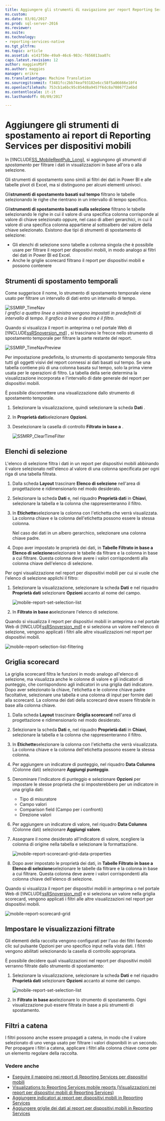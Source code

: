 ```yaml
---
title: Aggiungere gli strumenti di navigazione per report Reporting Services per dispositivi mobili | Documenti Microsoft
ms.custom: 
ms.date: 03/01/2017
ms.prod: sql-server-2016
ms.reviewer: 
ms.suite: 
ms.technology:
- reporting-services-native
ms.tgt_pltfrm: 
ms.topic: article
ms.assetid: e141f50e-49a9-46c6-983c-f656013aa07c
caps.latest.revision: 12
author: maggiesMSFT
ms.author: maggies
manager: erikre
ms.translationtype: Machine Translation
ms.sourcegitcommit: f3481fcc2bb74eaf93182e6cc58f5a06666e10f4
ms.openlocfilehash: 753cb1a6bc95c854d8a9457f6dc8a70867f2a6bd
ms.contentlocale: it-it
ms.lasthandoff: 08/09/2017

---
```

# <a name="add-navigators-to-reporting-services-mobile-reports"></a>Aggiungere gli strumenti di spostamento ai report di Reporting Services per dispositivi mobili
In [!INCLUDE[SS_MobileReptPub_Long](../../includes/ss-mobilereptpub-long.md)], si aggiungono gli *strumenti di spostamento* per filtrare i dati in visualizzazioni in base all'ora o alla selezione. 

Gli strumenti di spostamento sono simili ai filtri dei dati in Power BI e alle tabelle pivot di Excel, ma si distinguono per alcuni elementi univoci.

Gli**strumenti di spostamento basati sul tempo** filtrano le tabelle selezionando le righe che rientrano in un intervallo di tempo specifico. 

Gli**strumenti di spostamento basati sulla selezione** filtrano le tabelle selezionando le righe in cui il valore di una specifica colonna corrisponde al valore di chiave selezionato oppure, nel caso di alberi gerarchici, in cui il valore di una specifica colonna appartiene al sottoalbero del valore della chiave selezionato. Esistono due tipi di strumenti di spostamento di selezione:
* Gli elenchi di selezione sono tabelle a colonna singola che è possibile usare per filtrare il report per dispositivi mobili, in modo analogo ai filtri dei dati in Power BI ed Excel.
* Anche le griglie scorecard filtrano il report per dispositivi mobili e possono contenere 
  
## <a name="time-navigators"></a>Strumenti di spostamento temporali   
  
Come suggerisce il nome, lo strumento di spostamento temporale viene usato per filtrare un intervallo di dati entro un intervallo di tempo.   
  
![SSMRP_TimeNav](../../reporting-services/mobile-reports/media/ssmrp-timenav.png)  
*I grafici a quattro linee a sinistra vengono impostati in predefiniti di intervallo di tempo. Il grafico a linee a destra è il filtro.*  
  
Quando si visualizza il report in anteprima o nel portale Web di [!INCLUDE[ssRSnoversion_md](../../includes/ssrsnoversion-md.md)] , si trascinano le frecce nello strumento di spostamento temporale per filtrare la parte restante del report.  
  
![SSMRP_TimeNavPreview](../../reporting-services/mobile-reports/media/ssmrp-timenavpreview.png)  
  
Per impostazione predefinita, lo strumento di spostamento temporale filtra tutti gli oggetti visivi del report connessi ai dati basati sul tempo. Se una tabella contiene più di una colonna basata sul tempo, solo la prima viene usata per le operazioni di filtro. La tabella della serie determina la visualizzazione incorporata e l'intervallo di date generale del report per dispositivi mobili.  
  
È possibile disconnettere una visualizzazione dallo strumento di spostamento temporale.   
1. Selezionare la visualizzazione, quindi selezionare la scheda **Dati** .  
2. In **Proprietà dati**selezionare **Opzioni**.  
3. Deselezionare la casella di controllo **Filtrato in base a** .  
  
   ![SSMRP_ClearTimeFilter](../../reporting-services/mobile-reports/media/ssmrp-cleartimefilter.png)  
  
## <a name="selection-lists"></a>Elenchi di selezione   
  
L'elenco di selezione filtra i dati in un report per dispositivi mobili abbinando il valore selezionato nell'elenco al valore di una colonna specificata per ogni riga di una tabella filtrata. 

1. Dalla scheda **Layout** trascinare **Elenco di selezione** nell'area di progettazione e ridimensionarlo nel modo desiderato.

2. Selezionare la scheda **Dati** e, nel riquadro **Proprietà dati** in **Chiavi**, selezionare la tabella e la colonna che rappresenteranno il filtro. 

3. In **Etichette**selezionare la colonna con l'etichetta che verrà visualizzata. La colonna chiave e la colonna dell'etichetta possono essere la stessa colonna.  
  
   Nel caso dei dati in un albero gerarchico, selezionare una colonna chiave padre.  
  
4. Dopo aver impostato le proprietà dei dati, in **Tabelle Filtrato in base a Elenco di selezione**selezionare le tabelle da filtrare e la colonna in base a cui filtrare. Questa colonna deve avere i valori corrispondenti alla colonna chiave dell'elenco di selezione. 

Per ogni visualizzazione nel report per dispositivi mobili per cui si vuole che l'elenco di selezione applichi il filtro:

1. Selezionare la visualizzazione, selezionare la scheda **Dati** e nel riquadro **Proprietà dati** selezionare **Opzioni** accanto al nome del campo.

   ![mobile-report-set-selection-list](../../reporting-services/mobile-reports/media/mobile-report-set-selection-list.png)

2. In **Filtrato in base a**selezionare l'elenco di selezione.

Quando si visualizza il report per dispositivi mobili in anteprima o nel portale Web di [!INCLUDE[ssRSnoversion_md](../../includes/ssrsnoversion-md.md)] e si seleziona un valore nell'elenco di selezione, vengono applicati i filtri alle altre visualizzazioni nel report per dispositivi mobili.

![mobile-report-selection-list-filtering](../../reporting-services/mobile-reports/media/mobile-report-selection-list-filtering.png) 
     
## <a name="scorecard-grid"></a>Griglia scorecard  
  
La griglia scorecard filtra le funzioni in modo analogo all'elenco di selezione, ma visualizza anche le colonne di valore e gli indicatori di punteggio, che corrispondono agli indicatori in una griglia dati indicatore. Dopo aver selezionato la chiave, l'etichetta e le colonne chiave padre facoltative, selezionare una tabella e una colonna di input per fornire dati alla scorecard. La colonna dei dati della scorecard deve essere filtrabile in base alla colonna chiave.  

1. Dalla scheda **Layout** trascinare **Griglia scorecard** nell'area di progettazione e ridimensionarlo nel modo desiderato.

2. Selezionare la scheda **Dati** e, nel riquadro **Proprietà dati** in **Chiavi**, selezionare la tabella e la colonna che rappresenteranno il filtro. 

3. In **Etichette**selezionare la colonna con l'etichetta che verrà visualizzata. La colonna chiave e la colonna dell'etichetta possono essere la stessa colonna.  
  
4. Per aggiungere un indicatore di punteggio, nel riquadro **Data Columns** (Colonne dati) selezionare **Aggiungi punteggio**.   
  
5. Denominare l'indicatore di punteggio e selezionare **Opzioni** per impostare le stesse proprietà che si imposterebbero per un indicatore in una griglia dati:  
  
   * Tipo di misuratore
   * Campo valori
   * Comparison field (Campo per i confronti)
   * Direzione valori
  
6. Per aggiungere un indicatore di valore, nel riquadro **Data Columns** (Colonne dati) selezionare **Aggiungi valore**.

7. Assegnare il nome desiderato all'indicatore di valore, scegliere la colonna di origine nella tabella e selezionare la formattazione.  

   ![mobile-report-scorecard-grid-data-properties](../../reporting-services/mobile-reports/media/mobile-report-scorecard-grid-data-properties.png)

8. Dopo aver impostato le proprietà dei dati, in **Tabelle Filtrato in base a Elenco di selezione**selezionare le tabelle da filtrare e la colonna in base a cui filtrare. Questa colonna deve avere i valori corrispondenti alla colonna chiave dell'elenco di selezione. 

Quando si visualizza il report per dispositivi mobili in anteprima o nel portale Web di [!INCLUDE[ssRSnoversion_md](../../includes/ssrsnoversion-md.md)] e si seleziona un valore nella griglia scorecard, vengono applicati i filtri alle altre visualizzazioni nel report per dispositivi mobili.

![mobile-report-scorecard-grid](../../reporting-services/mobile-reports/media/mobile-report-scorecard-grid.png)
    
## <a name="set-which-visualizations-are-filtered"></a>Impostare le visualizzazioni filtrate  
  
Gli elementi della raccolta vengono configurati per l'uso dei filtri facendo clic sul pulsante Opzioni per uno specifico input nella vista dati. I filtri vengono abilitati selezionando la casella di controllo appropriata.  

È possibile decidere quali visualizzazioni nel report per dispositivi mobili verranno filtrate dallo strumento di spostamento:

1. Selezionare la visualizzazione, selezionare la scheda **Dati** e nel riquadro **Proprietà dati** selezionare **Opzioni** accanto al nome del campo.

   ![mobile-report-set-selection-list](../../reporting-services/mobile-reports/media/mobile-report-set-selection-list.png)

2. In **Filtrato in base a**selezionare lo strumento di spostamento. Ogni visualizzazione può essere filtrata in base a più strumenti di spostamento.
  
## <a name="cascading-filters"></a>Filtri a catena   
  
I filtri possono anche essere propagati a catena, in modo che il valore selezionato di uno venga usato per filtrare i valori disponibili in un secondo. Per propagare i filtri a catena, applicare i filtri alla colonna chiave come per un elemento regolare della raccolta.  

### <a name="see-also"></a>Vedere anche 
  
* [Eseguire il mapping nei report di Reporting Services per dispositivi mobili](../../reporting-services/mobile-reports/maps-in-reporting-services-mobile-reports.md)
* [Visualizations to Reporting Services mobile reports (Visualizzazioni nei report per dispositivi mobili di Reporting Services)](../../reporting-services/mobile-reports/add-visualizations-to-reporting-services-mobile-reports.md)
* [Aggiungere indicatori ai report per dispositivi mobili in Reporting Services](../../reporting-services/mobile-reports/add-gauges-to-mobile-reports-reporting-services.md)
* [Aggiungere griglie dei dati al report per dispositivi mobili in Reporting Services](../../reporting-services/mobile-reports/add-data-grids-to-mobile-reports-reporting-services.md)  

